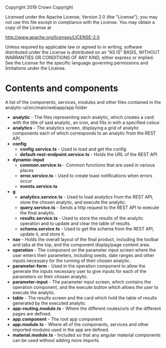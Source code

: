 Copyright 2019 Crown Copyright

Licensed under the Apache License, Version 2.0 (the "License");
you may not use this file except in compliance with the License.
You may obtain a copy of the License at

http://www.apache.org/licenses/LICENSE-2.0

Unless required by applicable law or agreed to in writing, software
distributed under the License is distributed on an "AS IS" BASIS,
WITHOUT WARRANTIES OR CONDITIONS OF ANY KIND, either express or implied.
See the License for the specific language governing permissions and
limitations under the License.

# Contents and components

A list of the components, services, modules and other files contained in the
analytic-ui/src/main/webapp/app folder

- **analytic** - The files representing each analytic, which creates a card with the title of said analytic, an icon, and fills in with a specified colour.
- **analytics** - The analytics screen, displaying a grid of analytic components each of which corresponds to an analytic from the REST API.
- **config**
  - **config.service.ts** - Used to load and get the config
  - **default-rest-endpoint.service.ts** - Holds the URL of the REST API
- **dynamic-input**
  - **common.service.ts** - Common functions that are used in various places
  - **error.service.ts** - Used to create toast notifications when errors occur
  - **events.service.ts**
- **g**
  - **analytics.service.ts** - Used to load analytics from the REST API, store the chosen analytic, and execute the analytic.
  - **query.service.ts** - Sends a http request to the REST API to execute the final analytic.
  - **results.service.ts** - Used to store the results of the analytic operation and to update and clear the table of results.
  - **schema.service.ts** - Used to get the schema from the REST API, update it, and store it.
- **nav** - Holds the overall layout of the final product, including the toolbar and tabs at the top, and the component display/page content area.
- **operation** - The component on the parameter input screen where the user enters their parameters, including seeds, date ranges and other inputs necessary for the running of their chosen analytic.
- **parameter-form** - Used in the operation component to allow the generate the inputs necessary user to give inputs for each of the parameters on their chosen analytic.
- **parameter-input** - The parameter input screen, which contains the operation component, and the execute button which allows the user to execute the analytic.
- **table** - The results screen and the card which hold the table of results generated by the executed analytic
- **app-routing.module.ts** - Where the different routes/urls of the different pages are defined.
- **app.component** - The root app component
- **app.module.ts** - Where all of the components, services and other imported modules used in the app are defined.
- **material.module.ts** - Included so that any angular material components can be used without adding more imports.
